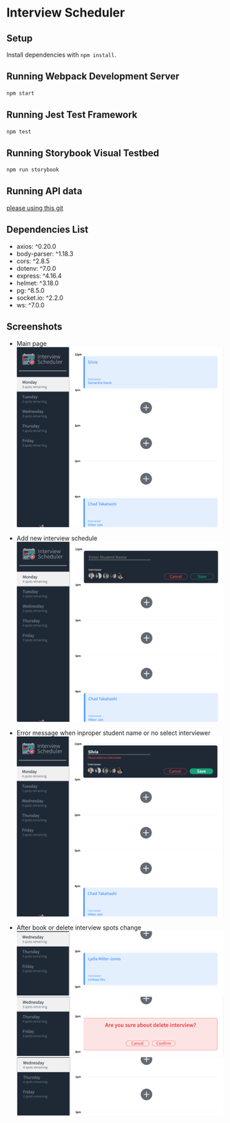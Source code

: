 # Interview Scheduler

## Setup

Install dependencies with `npm install`.

## Running Webpack Development Server

```sh
npm start
```

## Running Jest Test Framework

```sh
npm test
```

## Running Storybook Visual Testbed

```sh
npm run storybook
```

## Running API data
[please using this git](https://github.com/ktehi21/scheduler-api)


## Dependencies List
 - axios: ^0.20.0
 - body-parser: ^1.18.3
 - cors: ^2.8.5
 - dotenv: ^7.0.0
 - express: ^4.16.4
 - helmet: ^3.18.0
 - pg: ^8.5.0
 - socket.io: ^2.2.0
 - ws: ^7.0.0

## Screenshots
- Main page
!["Main page"](https://raw.githubusercontent.com/ktehi21/scheduler/master/docs/scheduler_main_page.png)

- Add new interview schedule
!["Add new interview schedule"](https://raw.githubusercontent.com/ktehi21/scheduler/master/docs/scheduler_booking_form.png)

- Error message when inproper student name or no select interviewer
!["Error message when inproper student name or no select interviewer"](https://raw.githubusercontent.com/ktehi21/scheduler/master/docs/scheduler_error_message.png)

- After book or delete interview spots change
!["After book or delete interview spots change"](https://raw.githubusercontent.com/ktehi21/scheduler/master/docs/scheduler_spots1.png)
![""](https://raw.githubusercontent.com/ktehi21/scheduler/master/docs/scheduler_spots2.png)
![""](https://raw.githubusercontent.com/ktehi21/scheduler/master/docs/scheduler_spots3.png)

